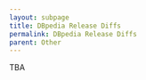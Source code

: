 ```yaml
---
layout: subpage
title: DBpedia Release Diffs
permalink: DBpedia Release Diffs
parent: Other
---
```


TBA
